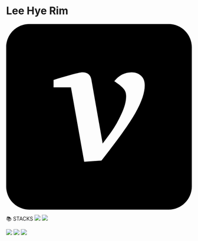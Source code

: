 # Lee Hye Rim
<svg role="img" viewBox="0 0 24 24" xmlns="http://www.w3.org/2000/svg"><title>Velog</title><path d="M3 0C1.338 0 0 1.338 0 3v18c0 1.662 1.338 3 3 3h18c1.662 0 3-1.338 3-3V3c0-1.662-1.338-3-3-3H3Zm6.883 6.25c.63 0 1.005.3 1.125.9l1.463 8.303c.465-.615.846-1.133 1.146-1.553.465-.66.893-1.418 1.283-2.273.405-.855.608-1.62.608-2.295 0-.405-.113-.727-.338-.967-.21-.255-.608-.577-1.193-.967.6-.765 1.35-1.148 2.25-1.148.48 0 .878.143 1.193.428.33.285.494.704.494 1.26 0 .93-.39 2.093-1.17 3.488-.765 1.38-2.241 3.457-4.431 6.232l-2.227.156-1.711-9.628h-2.25V7.24c.6-.195 1.305-.406 2.115-.63.81-.24 1.358-.36 1.643-.36Z"/></svg>


📚 STACKS
<img src="https://img.shields.io/badge/java-007396?style=for-the-badge&logo=java&logoColor=white">
<img src="https://img.shields.io/badge/oracle-F80000?style=for-the-badge&logo=oracle&logoColor=white">

<img src="https://img.shields.io/badge/html5-E34F26?style=for-the-badge&logo=html5&logoColor=white"> 
<img src="https://img.shields.io/badge/css-1572B6?style=for-the-badge&logo=css3&logoColor=white">
<img src="https://img.shields.io/badge/javascript-F7DF1E?style=for-the-badge&logo=javascript&logoColor=black">

